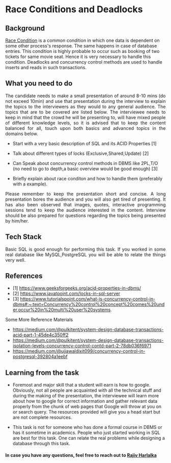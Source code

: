 # Race Conditions and Deadlocks

## Background

[Race Condition](https://en.wikipedia.org/wiki/Race_condition) is a common condition in which one data is dependent on some other process's response. The same happens in case of database entries. This condition is highly probable to occur such as booking of two tickets for same movie seat. Hence it is very necessary to handle this condition. Deadlocks and concurrency control methods are used to handle inserts and reads in such transactions.

## What you need to do

<div align="justify">
The candidate needs to make a small presentation of around 8-10 mins (do not exceed 10min) and use that presentation during the interview to explain the topics to the interviewers as they would to any general audience. The topics that are to be covered are listed below. The interviewee needs to keep in mind that the crowd he will be presenting to, will have mixed people of different knowledge levels, so it is advised that to keep the content balanced for all, touch upon both basics and advanced topics in the domains below.
</div>

- Start with a very basic description of SQL and its ACID Properties [1]

- Talk about different types of locks (Exclusive,Shared,Update) [2]

- Can Speak about concurrency control methods in DBMS like 2PL,T/O (no need to go to depth,a basic overview would be good enough) [3]

- Briefly explain about race conditon and how to handle them (preferably with a example).

<div align="justify">
Please remember to keep the presentation short and concise. A long presentation bores the audience and you will also get tired of presenting. It has also been observed that images, quotes, interactive programming sessions tend to keep the audience interested in the content. Interview should be also prepared for questions regarding the topics being presented by him/her.
</div>

## Tech Stack

<div align="justify">
Basic SQL is good enough for performing this task. If you worked in some real database like MySQL,PostgreSQL you will be able to relate the things very well.
</div>

## References

- [1] https://www.geeksforgeeks.org/acid-properties-in-dbms/
- [2] https://www.javatpoint.com/locks-in-sql-server
- [3] https://www.tutorialspoint.com/what-is-concurrency-control-in-dbms#:~:text=Concurrency%20control%20concept%20comes%20under,occur%20in%20multi%20user%20systems.

Some More Reference Materials

- https://medium.com/@pulkitent/system-design-database-transactions-acid-part-1-45de4c350ff2
- https://medium.com/@pulkitent/system-design-database-transactions-isolation-levels-concurrency-control-contd-part-2-78db036f6971
- https://medium.com/@ujjawaldixit099/concurrency-control-in-postgresql-392804a1eebf

## Learning from the task

- Foremost and major skill that a student will earn is how to google. Obviously, not all people are acquainted with all the technical stuff and during the making of the presentation, the interviewee will learn more about how to google for correct information and gather relevant data properly from the chunk of web pages that Google will throw at you on or search query. The resources provided will give you a head start but are not complete resources.

- This task is not for someone who has done a formal course in DBMS or has it sometime in academics. People who just started working in SQL are best for this task. One can relate the real problems while designing a database through this task.

#### In case you have any questions, feel free to reach out to [Rajiv Harlalka](mailto:rajivharlalka009@gmail.com)

